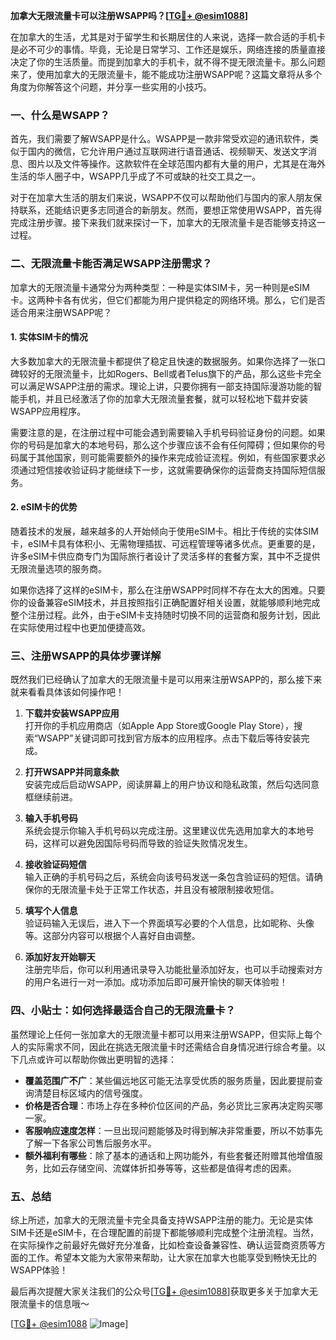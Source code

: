 **加拿大无限流量卡可以注册WSAPP吗？[[TG💪+ @esim1088](https://t.me/s/esim1088)]**

在加拿大的生活，尤其是对于留学生和长期居住的人来说，选择一款合适的手机卡是必不可少的事情。毕竟，无论是日常学习、工作还是娱乐，网络连接的质量直接决定了你的生活质量。而提到加拿大的手机卡，就不得不提无限流量卡。那么问题来了，使用加拿大的无限流量卡，能不能成功注册WSAPP呢？这篇文章将从多个角度为你解答这个问题，并分享一些实用的小技巧。

### 一、什么是WSAPP？

首先，我们需要了解WSAPP是什么。WSAPP是一款非常受欢迎的通讯软件，类似于国内的微信，它允许用户通过互联网进行语音通话、视频聊天、发送文字消息、图片以及文件等操作。这款软件在全球范围内都有大量的用户，尤其是在海外生活的华人圈子中，WSAPP几乎成了不可或缺的社交工具之一。

对于在加拿大生活的朋友们来说，WSAPP不仅可以帮助他们与国内的家人朋友保持联系，还能结识更多志同道合的新朋友。然而，要想正常使用WSAPP，首先得完成注册步骤。接下来我们就来探讨一下，加拿大的无限流量卡是否能够支持这一过程。

### 二、无限流量卡能否满足WSAPP注册需求？

加拿大的无限流量卡通常分为两种类型：一种是实体SIM卡，另一种则是eSIM卡。这两种卡各有优劣，但它们都能为用户提供稳定的网络环境。那么，它们是否适合用来注册WSAPP呢？

#### 1. 实体SIM卡的情况

大多数加拿大的无限流量卡都提供了稳定且快速的数据服务。如果你选择了一张口碑较好的无限流量卡，比如Rogers、Bell或者Telus旗下的产品，那么这些卡完全可以满足WSAPP注册的需求。理论上讲，只要你拥有一部支持国际漫游功能的智能手机，并且已经激活了你的加拿大无限流量套餐，就可以轻松地下载并安装WSAPP应用程序。

需要注意的是，在注册过程中可能会遇到需要输入手机号码验证身份的问题。如果你的号码是加拿大的本地号码，那么这个步骤应该不会有任何障碍；但如果你的号码属于其他国家，则可能需要额外的操作来完成验证流程。例如，有些国家要求必须通过短信接收验证码才能继续下一步，这就需要确保你的运营商支持国际短信服务。

#### 2. eSIM卡的优势

随着技术的发展，越来越多的人开始倾向于使用eSIM卡。相比于传统的实体SIM卡，eSIM卡具有体积小、无需物理插拔、可远程管理等诸多优点。更重要的是，许多eSIM卡供应商专门为国际旅行者设计了灵活多样的套餐方案，其中不乏提供无限流量选项的服务商。

如果你选择了这样的eSIM卡，那么在注册WSAPP时同样不存在太大的困难。只要你的设备兼容eSIM技术，并且按照指引正确配置好相关设置，就能够顺利地完成整个注册过程。此外，由于eSIM卡支持随时切换不同的运营商和服务计划，因此在实际使用过程中也更加便捷高效。

### 三、注册WSAPP的具体步骤详解

既然我们已经确认了加拿大的无限流量卡是可以用来注册WSAPP的，那么接下来就来看看具体该如何操作吧！

1. **下载并安装WSAPP应用**  
   打开你的手机应用商店（如Apple App Store或Google Play Store），搜索“WSAPP”关键词即可找到官方版本的应用程序。点击下载后等待安装完成。

2. **打开WSAPP并同意条款**  
   安装完成后启动WSAPP，阅读屏幕上的用户协议和隐私政策，然后勾选同意框继续前进。

3. **输入手机号码**  
   系统会提示你输入手机号码以完成注册。这里建议优先选用加拿大的本地号码，这样可以避免因国际号码而导致的验证失败情况发生。

4. **接收验证码短信**  
   输入正确的手机号码之后，系统会向该号码发送一条包含验证码的短信。请确保你的无限流量卡处于正常工作状态，并且没有被限制接收短信。

5. **填写个人信息**  
   验证码输入无误后，进入下一个界面填写必要的个人信息，比如昵称、头像等。这部分内容可以根据个人喜好自由调整。

6. **添加好友开始聊天**  
   注册完毕后，你可以利用通讯录导入功能批量添加好友，也可以手动搜索对方的用户名进行一对一添加。成功添加后即可展开愉快的聊天体验啦！

### 四、小贴士：如何选择最适合自己的无限流量卡？

虽然理论上任何一张加拿大的无限流量卡都可以用来注册WSAPP，但实际上每个人的实际需求不同，因此在挑选无限流量卡时还需结合自身情况进行综合考量。以下几点或许可以帮助你做出更明智的选择：

- **覆盖范围广不广**：某些偏远地区可能无法享受优质的服务质量，因此要提前查询清楚目标区域内的信号强度。
- **价格是否合理**：市场上存在多种价位区间的产品，务必货比三家再决定购买哪一家。
- **客服响应速度怎样**：一旦出现问题能够及时得到解决非常重要，所以不妨事先了解一下各家公司售后服务水平。
- **额外福利有哪些**：除了基本的通话和上网功能外，有些套餐还附赠其他增值服务，比如云存储空间、流媒体折扣券等等，这些都是值得考虑的因素。

### 五、总结

综上所述，加拿大的无限流量卡完全具备支持WSAPP注册的能力。无论是实体SIM卡还是eSIM卡，在合理配置的前提下都能够顺利完成整个注册流程。当然，在实际操作之前最好先做好充分准备，比如检查设备兼容性、确认运营商资质等方面的工作。希望本文能为大家带来帮助，让大家在加拿大也能享受到畅快无比的WSAPP体验！

最后再次提醒大家关注我们的公众号[[TG💪+ @esim1088](https://t.me/s/esim1088)]获取更多关于加拿大无限流量卡的信息哦～  

[[TG💪+ @esim1088](https://t.me/s/esim1088) ![Image](https://i.postimg.cc/4NQfJmqS/Snipaste-2025-05-13-00-14-12.png)]